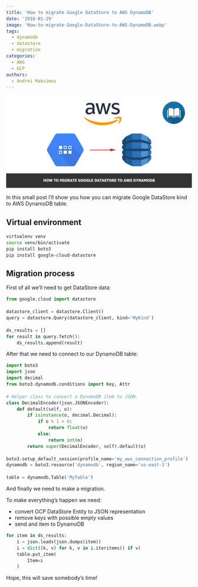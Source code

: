 ```yaml
---
title: 'How to migrate Google DataStore to AWS DynamoDB'
date: '2018-01-29'
image: 'How-to-migrate-Google-DataStore-to-AWS-DynamoDB.webp'
tags:
  - dynamodb
  - datastore
  - migration
categories:
  - AWS
  - GCP
authors:
  - Andrei Maksimov
---
```


![How to migrate Google DataStore to AWS DynamoDB](How-to-migrate-Google-DataStore-to-AWS-DynamoDB.webp)

In this small post I’ll show you how you can migrate Google DataStore kind to AWS DynamoDB table.

## Virtual environment

```sh
virtualenv venv
source venv/bin/activate
pip install boto3
pip install google-cloud-datastore
```

## Migration process

First of all we’ll need to get DataStore data:

```python
from google.cloud import datastore

datastore_client = datastore.Client()
query = datastore.Query(datastore_client, kind='MyKind')

ds_results = []
for result in query.fetch():
    ds_results.append(result)
```

After that we need to connect to our DynamoDB table:

```python
import boto3
import json
import decimal
from boto3.dynamodb.conditions import Key, Attr

# Helper class to convert a DynamoDB item to JSON.
class DecimalEncoder(json.JSONEncoder):
    def default(self, o):
        if isinstance(o, decimal.Decimal):
            if o % 1 > 0:
                return float(o)
            else:
                return int(o)
        return super(DecimalEncoder, self).default(o)

boto3.setup_default_session(profile_name='my_aws_connection_profile')
dynamodb = boto3.resource('dynamodb', region_name='us-east-1')

table = dynamodb.Table('MyTable')
```

And finally we need to make a migration.

To make everything’s happen we need:

- convert GCP DataStore Entity to JSON representation
- remove keys with possible empty values
- send and item to DynamoDB

```python
for item in ds_results:
    i = json.loads(json.dumps(item))
    i = dict((k, v) for k, v in i.iteritems() if v)
    table.put_item(
        Item=i
    )
```

Hope, this will save somebody’s time!

